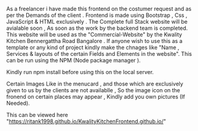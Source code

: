 As a freelancer i have made this frontend on the costumer request and as per the Demands of the client .
Frontend is made using Bootstrap , Css , JavaScript & HTML exclusively .
The Complete full Stack website will be avialable soon , As soon as the work by the backend team is completed.
This website will be used as the "Commercial-Website" by the Kwality Kitchen Bennergattha Road Bangalore .
If anyone wish to use this as a template or any kind of project kindly make the chnages like "Name , Services & layouts of the certain Fields and Elements in the website".
This can be run using the NPM (Node package manager ).


Kindly run npm install before using this on the local server.

Certain Images Like in the menucard , and those which are exclusively given to us by the clients are not availablle , So the image icon on the fronend on certain places may appear , Kindly add you own pictures (If Needed).



This can be viewed here "https://ritank1998.github.io/KwalityKitchenFrontend.github.io/"
